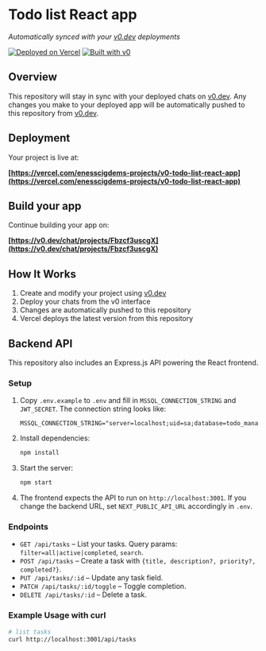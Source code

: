 # Todo list React app

*Automatically synced with your [v0.dev](https://v0.dev) deployments*

[![Deployed on Vercel](https://img.shields.io/badge/Deployed%20on-Vercel-black?style=for-the-badge&logo=vercel)](https://vercel.com/enesscigdems-projects/v0-todo-list-react-app)
[![Built with v0](https://img.shields.io/badge/Built%20with-v0.dev-black?style=for-the-badge)](https://v0.dev/chat/projects/Fbzcf3uscgX)

## Overview

This repository will stay in sync with your deployed chats on [v0.dev](https://v0.dev).
Any changes you make to your deployed app will be automatically pushed to this repository from [v0.dev](https://v0.dev).

## Deployment

Your project is live at:

**[https://vercel.com/enesscigdems-projects/v0-todo-list-react-app](https://vercel.com/enesscigdems-projects/v0-todo-list-react-app)**

## Build your app

Continue building your app on:

**[https://v0.dev/chat/projects/Fbzcf3uscgX](https://v0.dev/chat/projects/Fbzcf3uscgX)**

## How It Works

1. Create and modify your project using [v0.dev](https://v0.dev)
2. Deploy your chats from the v0 interface
3. Changes are automatically pushed to this repository
4. Vercel deploys the latest version from this repository
## Backend API

This repository also includes an Express.js API powering the React frontend.

### Setup

1. Copy `.env.example` to `.env` and fill in `MSSQL_CONNECTION_STRING` and `JWT_SECRET`.
   The connection string looks like:
   ```
   MSSQL_CONNECTION_STRING="server=localhost;uid=sa;database=todo_manager;TrustServerCertificate=true;"
   ```
2. Install dependencies:
   ```bash
   npm install
   ```
3. Start the server:
   ```bash
   npm start
   ```
4. The frontend expects the API to run on `http://localhost:3001`. If you change
   the backend URL, set `NEXT_PUBLIC_API_URL` accordingly in `.env`.

### Endpoints

- `GET /api/tasks` – List your tasks. Query params: `filter=all|active|completed`, `search`.
- `POST /api/tasks` – Create a task with `{title, description?, priority?, completed?}`.
- `PUT /api/tasks/:id` – Update any task field.
- `PATCH /api/tasks/:id/toggle` – Toggle completion.
- `DELETE /api/tasks/:id` – Delete a task.

### Example Usage with curl

```bash
# list tasks
curl http://localhost:3001/api/tasks
```
